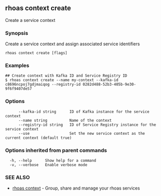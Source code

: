 ## rhoas context create

Create a service context

### Synopsis

Create a service context and assign associated service identifiers

```
rhoas context create [flags]
```

### Examples

```
## Create context with Kafka ID and Service Registry ID
$ rhoas context create --name my-context --kafka-id c8696ncpoj7gdjmaiqog --registry-id 0282d488-52b3-405b-9e30-9f6f9407de57

```

### Options

```
      --kafka-id string      ID of Kafka instance for the service context
      --name string          Name of the context
      --registry-id string   ID of Service Registry instance for the service context
      --use                  Set the new service context as the current context (default true)
```

### Options inherited from parent commands

```
  -h, --help      Show help for a command
  -v, --verbose   Enable verbose mode
```

### SEE ALSO

* [rhoas context](rhoas_context.md)	 - Group, share and manage your rhoas services

